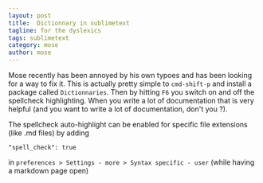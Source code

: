 ```yaml
---
layout: post
title:  Dictionnary in sublimetext
tagline: for the dyslexics
tags: sublimetext
category: mose
author: mose
---
```

Mose recently has been annoyed by his own typoes and has been looking for a way to fix it. This is actually pretty simple to `cmd-shift-p` and install a package called `Dictionnaries`. Then by hitting `F6` you switch on and off the spellcheck highlighting. When you write a lot of documentation that is very helpful (and you want to write a lot of documentation, don't you ?).

The spellcheck auto-highlight can be enabled for specific file extensions (like .md files) by adding

    "spell_check": true

in `preferences > Settings - more > Syntax specific - user` (while having a markdown page open)
